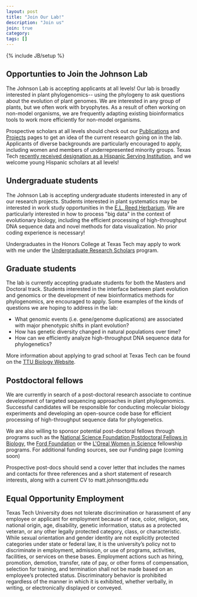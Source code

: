 ```yaml
---
layout: post
title: "Join Our Lab!"
description: "Join us"
join: true
category:
tags: []
---
```

{% include JB/setup %}

## Opportunties to Join the Johnson Lab

<a name="purpose"></a>

The Johnson Lab is accepting applicants at all levels! Our lab is broadly interested in plant phylogenomics-- using the phylogeny to ask questions about the evolution of plant genomes. We are interested in any group of plants, but we often work with bryophytes. As a result of often working on non-model organisms, we are frequently adapting existing bioinformatics tools to work more efficiently for non-model organisms. 

Prospective scholars at all levels should check out our [Publications](/papers) and [Projects](/projects) pages to get an idea of the current research going on in the lab. Applicants of diverse backgrounds are particularly encouraged to apply, including women and members of underrepresented minority groups. Texas Tech [recently received designation as a Hispanic Serving Institution](http://today.ttu.edu/posts/2017/09/hispanic-serving-institution), and we welcome young Hispanic scholars at all levels!

## Undergraduate students

The Johnson Lab is accepting undergraduate students interested in any of our  research projects. Students interested in plant systematics may be interested in work study opportunities in the [E.L. Reed Herbarium](/herbarium). We are particularly interested in how to process "big data" in the context of evolutionary biology, including the efficient processing of high-throughput DNA sequence data and novel methods for data visualization. No prior coding experience is necessary!

Undergraduates in the Honors College at Texas Tech may apply to work with me under the [Undergraduate Research Scholars](http://www.depts.ttu.edu/honors/academicsandenrichment/urs/) program.


## Graduate students

The lab is currently accepting graduate students for both the Masters and Doctoral track. Students interested in the interface between plant evolution and genomics or the development of new bioinformatics methods for phylogenomics, are encouraged to apply. Some examples of the kinds of questions we are hoping to address in the lab:

* What genomic events (i.e. gene/genome duplications) are associated with major phenotypic shifts in plant evolution?
* How has genetic diversity changed in natural populations over time?
* How can we efficiently analyze high-throughput DNA sequence data for phylogenetics?

More information about applying to grad school at Texas Tech can be found on the [TTU Biology Website](http://www.depts.ttu.edu/biology/Graduate/graduatestudies.php).

## Postdoctoral fellows

We are currently in search of a post-doctoral research associate to continue development of targeted sequencing approaches in plant phylogenomics. Successful candidates will be responsible for conducting molecular biology experiments and developing an open-source code base for efficient processing of high-throughput sequence data for phylogenetics. 

We are also willing to sponsor potential post-doctoral fellows through programs such as the [National Science Foundation Postdoctoral Fellows in Biology](https://www.nsf.gov/funding/pgm_summ.jsp?pims_id=503622&org=NSF), the [Ford Foundation](http://sites.nationalacademies.org/pga/fordfellowships/pga_047960) or the [L'Oreal Women in Science](http://www.lorealusa.com/csr-commitments/the-l%E2%80%99or%C3%A9al-corporate-foundation/science/l%E2%80%99or%C3%A9al-usa-for-women-in-science-program) fellowship programs. For additional funding sources, see our Funding page (coming soon) 

Prospective post-docs should send a cover letter that includes the names and contacts for three references and a short statement of research interests, along with a current CV to matt.johnson<span style="display:none">obfuscate</span>@ttu.edu

## Equal Opportunity Employment

Texas Tech University does not tolerate discrimination or harassment of any employee or applicant for
employment because of race, color, religion, sex, national origin, age, disability, genetic
information, status as a protected veteran, or any other legally protected category, class, or
characteristic. While sexual orientation and gender identity are not explicitly protected
categories under state or federal law, it is the university’s policy not to discriminate in
employment, admission, or use of programs, activities, facilities, or services on these
bases. Employment actions such as hiring, promotion, demotion, transfer, rate of pay, or
other forms of compensation, selection for training, and termination shall not be made
based on an employee’s protected status. Discriminatory behavior is prohibited regardless
of the manner in which it is exhibited, whether verbally, in writing, or electronically
displayed or conveyed.



